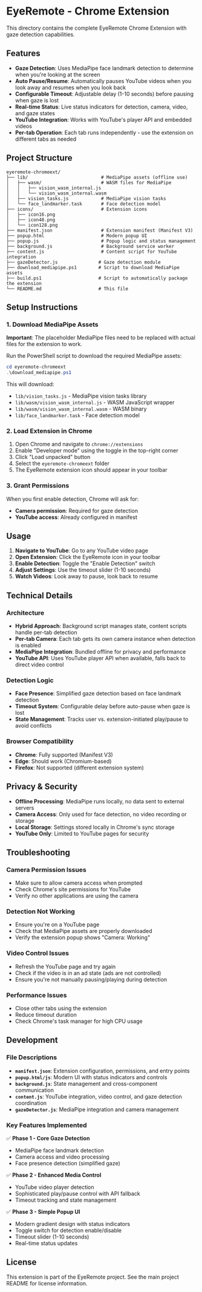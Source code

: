 # EyeRemote - Chrome Extension

This directory contains the complete EyeRemote Chrome Extension with gaze detection capabilities.

## Features

- **Gaze Detection**: Uses MediaPipe face landmark detection to determine when you're looking at the screen
- **Auto Pause/Resume**: Automatically pauses YouTube videos when you look away and resumes when you look back
- **Configurable Timeout**: Adjustable delay (1-10 seconds) before pausing when gaze is lost
- **Real-time Status**: Live status indicators for detection, camera, video, and gaze states
- **YouTube Integration**: Works with YouTube's player API and embedded videos
- **Per-tab Operation**: Each tab runs independently - use the extension on different tabs as needed

## Project Structure

```
eyeremote-chromeext/
├── lib/                           # MediaPipe assets (offline use)
│   ├── wasm/                      # WASM files for MediaPipe
│   │   ├── vision_wasm_internal.js
│   │   └── vision_wasm_internal.wasm
│   ├── vision_tasks.js            # MediaPipe vision tasks
│   └── face_landmarker.task       # Face detection model
├── icons/                         # Extension icons
│   ├── icon16.png
│   ├── icon48.png
│   └── icon128.png
├── manifest.json                  # Extension manifest (Manifest V3)
├── popup.html                     # Modern popup UI
├── popup.js                       # Popup logic and status management
├── background.js                  # Background service worker
├── content.js                     # Content script for YouTube integration
├── gazeDetector.js               # Gaze detection module
├── download_mediapipe.ps1        # Script to download MediaPipe assets
├── build.ps1                     # Script to automatically package the extension
└── README.md                     # This file
```

## Setup Instructions

### 1. Download MediaPipe Assets

**Important**: The placeholder MediaPipe files need to be replaced with actual files for the extension to work.

Run the PowerShell script to download the required MediaPipe assets:

```powershell
cd eyeremote-chromeext
.\download_mediapipe.ps1
```

This will download:
- `lib/vision_tasks.js` - MediaPipe vision tasks library
- `lib/wasm/vision_wasm_internal.js` - WASM JavaScript wrapper
- `lib/wasm/vision_wasm_internal.wasm` - WASM binary
- `lib/face_landmarker.task` - Face detection model

### 2. Load Extension in Chrome

1. Open Chrome and navigate to `chrome://extensions`
2. Enable "Developer mode" using the toggle in the top-right corner
3. Click "Load unpacked" button
4. Select the `eyeremote-chromeext` folder
5. The EyeRemote extension icon should appear in your toolbar

### 3. Grant Permissions

When you first enable detection, Chrome will ask for:
- **Camera permission**: Required for gaze detection
- **YouTube access**: Already configured in manifest

## Usage

1. **Navigate to YouTube**: Go to any YouTube video page
2. **Open Extension**: Click the EyeRemote icon in your toolbar
3. **Enable Detection**: Toggle the "Enable Detection" switch
4. **Adjust Settings**: Use the timeout slider (1-10 seconds)
5. **Watch Videos**: Look away to pause, look back to resume

## Technical Details

### Architecture

- **Hybrid Approach**: Background script manages state, content scripts handle per-tab detection
- **Per-tab Camera**: Each tab gets its own camera instance when detection is enabled
- **MediaPipe Integration**: Bundled offline for privacy and performance
- **YouTube API**: Uses YouTube player API when available, falls back to direct video control

### Detection Logic

- **Face Presence**: Simplified gaze detection based on face landmark detection
- **Timeout System**: Configurable delay before auto-pause when gaze is lost
- **State Management**: Tracks user vs. extension-initiated play/pause to avoid conflicts

### Browser Compatibility

- **Chrome**: Fully supported (Manifest V3)
- **Edge**: Should work (Chromium-based)
- **Firefox**: Not supported (different extension system)

## Privacy & Security

- **Offline Processing**: MediaPipe runs locally, no data sent to external servers
- **Camera Access**: Only used for face detection, no video recording or storage
- **Local Storage**: Settings stored locally in Chrome's sync storage
- **YouTube Only**: Limited to YouTube pages for security

## Troubleshooting

### Camera Permission Issues
- Make sure to allow camera access when prompted
- Check Chrome's site permissions for YouTube
- Verify no other applications are using the camera

### Detection Not Working
- Ensure you're on a YouTube page
- Check that MediaPipe assets are properly downloaded
- Verify the extension popup shows "Camera: Working"

### Video Control Issues
- Refresh the YouTube page and try again
- Check if the video is in an ad state (ads are not controlled)
- Ensure you're not manually pausing/playing during detection

### Performance Issues
- Close other tabs using the extension
- Reduce timeout duration
- Check Chrome's task manager for high CPU usage

## Development

### File Descriptions

- **`manifest.json`**: Extension configuration, permissions, and entry points
- **`popup.html/js`**: Modern UI with status indicators and controls
- **`background.js`**: State management and cross-component communication
- **`content.js`**: YouTube integration, video control, and gaze detection coordination
- **`gazeDetector.js`**: MediaPipe integration and camera management

### Key Features Implemented

✅ **Phase 1 - Core Gaze Detection**
- MediaPipe face landmark detection
- Camera access and video processing
- Face presence detection (simplified gaze)

✅ **Phase 2 - Enhanced Media Control**
- YouTube video player detection
- Sophisticated play/pause control with API fallback
- Timeout tracking and state management

✅ **Phase 3 - Simple Popup UI**
- Modern gradient design with status indicators
- Toggle switch for detection enable/disable
- Timeout slider (1-10 seconds)
- Real-time status updates

## License

This extension is part of the EyeRemote project. See the main project README for license information.